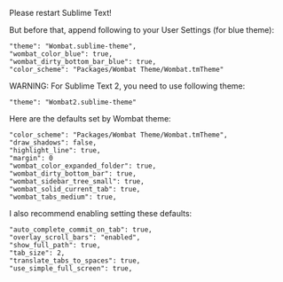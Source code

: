 Please restart Sublime Text!

But before that, append following to your User Settings (for blue theme):

    "theme": "Wombat.sublime-theme",
    "wombat_color_blue": true,
    "wombat_dirty_bottom_bar_blue": true,
    "color_scheme": "Packages/Wombat Theme/Wombat.tmTheme"

WARNING: For Sublime Text 2, you need to use following theme:

    "theme": "Wombat2.sublime-theme"

Here are the defaults set by Wombat theme:

    "color_scheme": "Packages/Wombat Theme/Wombat.tmTheme",
    "draw_shadows": false,
    "highlight_line": true,
    "margin": 0
    "wombat_color_expanded_folder": true,
    "wombat_dirty_bottom_bar": true,
    "wombat_sidebar_tree_small": true,
    "wombat_solid_current_tab": true,
    "wombat_tabs_medium": true,

I also recommend enabling setting these defaults:

    "auto_complete_commit_on_tab": true,
    "overlay_scroll_bars": "enabled",
    "show_full_path": true,
    "tab_size": 2,
    "translate_tabs_to_spaces": true,
    "use_simple_full_screen": true,
